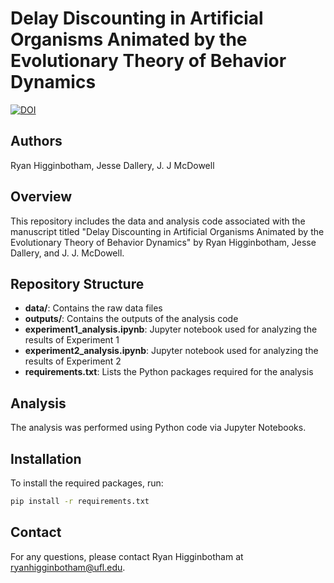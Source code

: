 # Delay Discounting in Artificial Organisms Animated by the Evolutionary Theory of Behavior Dynamics
[![DOI](https://zenodo.org/badge/812382296.svg)](https://zenodo.org/doi/10.5281/zenodo.12173914)
## Authors
Ryan Higginbotham, Jesse Dallery, J. J McDowell

## Overview
This repository includes the data and analysis code associated with the manuscript titled "Delay Discounting in Artificial Organisms Animated by the Evolutionary Theory of Behavior Dynamics" by Ryan Higginbotham, Jesse Dallery, and J. J. McDowell.

## Repository Structure
- **data/**: Contains the raw data files
- **outputs/**: Contains the outputs of the analysis code
- **experiment1_analysis.ipynb**: Jupyter notebook used for analyzing the results of Experiment 1
- **experiment2_analysis.ipynb**: Jupyter notebook used for analyzing the results of Experiment 2
- **requirements.txt**: Lists the Python packages required for the analysis

## Analysis
The analysis was performed using Python code via Jupyter Notebooks.

## Installation
To install the required packages, run:
``` sh
pip install -r requirements.txt
```

## Contact

For any questions, please contact Ryan Higginbotham at ryanhigginbotham@ufl.edu.


